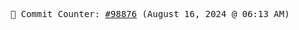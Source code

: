 <p align="center">
    <samp>
        📮 Commit Counter: <a href="https://github.com/Javascript-void0/Javascript-void0/commits/main">#98876</a> (August 16, 2024 @ 06:13 AM)
    </samp>
</p>
